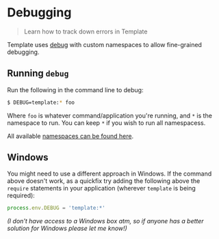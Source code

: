 # Debugging

> Learn how to track down errors in Template

Template uses [debug](https://github.com/visionmedia/debug) with custom namespaces to allow fine-grained debugging.

## Running `debug`

Run the following in the command line to debug:

```bash
$ DEBUG=template:* foo
```

Where `foo` is whatever command/application you're running, and `*` is the namespace to run. You can keep `*` if you wish to run all namespacess.


All available [namespaces can be found here](https://github.com/jonschlinkert/template/blob/master/lib/debug.js#L38-L50).

## Windows

You might need to use a different approach in Windows. If the command above doesn't work, as a quickfix try adding the following above the `require` statements in your application (wherever `template` is being required):

```js
process.env.DEBUG = 'template:*'
```

_(I don't have access to a Windows box atm, so if anyone has a better solution for Windows please let me know!)_
